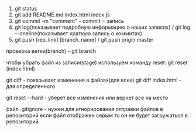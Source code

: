 1. git status
2. git add README.md index.html index.js
3. git commit -m "comment" - commit = запись
4. git log(показывает подробную информацию о наших записях) / git log --oneline(показывает краткую запись о коммитах)
5. git push [rep_link] [branch_name] / git push origin master 

проверка ветки(branch) - git branch

чтобы убрать файл из записи(stage) используем команду reset:
git reset (index.html)

git diff - показывает изменения в файлах(для всех)
git diff index.html - для определенного

git reset --hard - уберет все изменения или вернет все на место 

файл .gitignore - нужен для игнорирования отправки файлов в репозиторий 
если файл отображен серым то он не будет загружаться в репозиторий